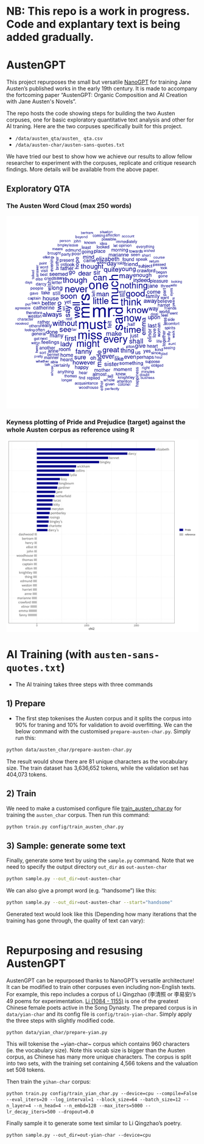 
# NB: This repo is a work in progress. Code and explantary text is being added gradually. 


# AustenGPT
 
This project repurposes the small but versatile
[NanoGPT](https://github.com/karpathy/nanoGPT) for training Jane Austen’s published works in the early 19th century. It is made to accompany the fortcoming paper “AustenGPT: Organic Composition and AI Creation with Jane Austen's Novels”. 

The repo hosts the code showing steps for building the two Austen corpuses, one for basic exploratory quantitative text analysis and other for AI traning. Here are the two corpuses specifically built for this project.

- `/data/austen_qta/austen_ qta.csv`
- `/data/austen-char/austen-sans-quotes.txt`

We have tried our best to show how we achieve our results to allow fellow researcher to experiment with the corpuses, replicate and critique research findings. More details will be available from the above paper.

## Exploratory QTA  
### The Austen Word Cloud (max 250 words)
![austen-word-cloud](assets/austen-cloud-250-word.png)
### Keyness plotting of Pride and Prejudice (target) against the whole Austen corpus as reference using R
![P&P keyness](assets/pride_keyness_plot.png)

# AI Training (with `austen-sans-quotes.txt`)
- The AI training takes three steps with three commands

## 1) Prepare 
- The first step tokenises the Austen corpus and it splits the corpus into 90% for traning and 10% for validation to avoid overfitting. We can the below command with the customised `prepare-austen-char.py`. Simply run this:

```sh
python data/austen_char/prepare-austen-char.py        

```
The result would show there are 81 unique characters as the vocabulary size. The train dataset has 3,636,652 tokens, while the validation set has 404,073 tokens.


## 2) Train

We need to make a customised configure file  [train_austen_char.py](config/train_austen_char.py) for training the `austen_char` corpus. Then run this command:

```sh
python train.py config/train_austen_char.py
```


## 3) Sample: generate some text
Finally, generate some text by using the `sample.py` command. Note that we need to specify the output directory `out_dir` as `out-austen-char`

```sh
python sample.py --out_dir=out-austen-char
```
We can also give a prompt word (e.g. “handsome”) like this:
```sh
python sample.py --out_dir=out-austen-char --start="handsome"
```

Generated text would look like this (Depending how many iterations that the training has gone through, the quality of text can vary):

```

```

# Repurposing and resusing AustenGPT
AustenGPT can be repurposed thanks to NanoGPT’s versatile architecture! It can be modified to train other corpuses even including non-English texts. For example, this repo includes a corpus of Li Qingzhao (李清照 or 李易安)’s 49 poems for experimentation. [Li (1084 - 1155)](https://en.wikipedia.org/wiki/Li_Qingzhao) is one of the greatest Chinese female poets active in the Song Dynasty. The prepared corpus is in `data/yian-char` and its config file is `config/train-yian-char`. Simply apply the three steps with slightly modified code.

```{python}
python data/yian_char/prepare-yian.py
```
This will tokenise the ~yian-char~ corpus which contains 960 characters (ie. the vocabulary size). Note this vocab size is bigger than the Austen corpus, as Chinese has many more unique characters. The corpus is split into two sets, with the training set containing  4,566 tokens and the valuation set 508 tokens.

Then train the `yihan-char` corpus:

```{python}
python train.py config/train_yian_char.py --device=cpu --compile=False --eval_iters=20 --log_interval=1 --block_size=64 --batch_size=12 --n_layer=4 --n_head=4 --n_embd=128 --max_iters=5000 --lr_decay_iters=500 --dropout=0.0

```
Finally sample it to generate some text similar to Li Qingzhao’s poetry.

```{python}
python sample.py --out_dir=out-yian-char --device=cpu
```





